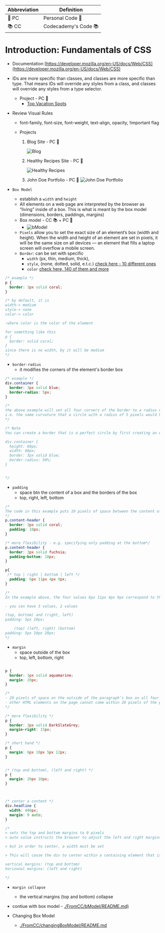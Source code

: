 | Abbreviation | Definition |
|-------------|------------|
| 🔑 PC      | Personal Code 🔑 |
| 📚 CC      | Codecademy's Code 📚 |


# Introduction: Fundamentals of CSS

- Documentation [https://developer.mozilla.org/en-US/docs/Web/CSS](https://developer.mozilla.org/en-US/docs/Web/CSS)
- IDs are more specific than classes, and classes are more specific than type. That means IDs will override any styles from a class, and classes will override any styles from a type selector.
  - Project -  PC 🔑 
    - [Top Vacation Spots](./Top_Vacation_Spots/)
- Review Visual Rules

  - font-family, font-size, font-weight, text-align, opacity, !important flag
  - Projects

    1. Blog Site -  PC 🔑 

        ![Blog](./Visual_Rules_Blog/image.png)

    2. Healthy Recipes Site -  PC 🔑 

        ![Healthy Recipes](./Healthy_Recipes/image.png)

    3. John Doe Portfolio  -  PC 🔑 
        ![John Doe Portfolio](./John_Doe_Portfolio/image.png)

- `Box Model`
    - establish a `width` and `height`
    - All elements on a web page are interpreted by the browser as “living” inside of a box. This is what is meant by the box model (dimensions, borders, paddings, margins)
    - Box model - CC 📚 + PC 🔑 
        - ![bModel](./FromCC/bModel/image.png)
    - `Pixels` allow you to set the exact size of an element’s box (width and height). When the width and height of an element are set in pixels, it will be the same size on all devices — an element that fills a laptop screen will overflow a mobile screen.
    -  `Border`: can be set with specific 
        - `width` (px, thin, medium, thick), 
        - `style`, (none, dotted, solid, e.t.c.) [check here - 10 different ones](https://developer.mozilla.org/en-US/docs/Web/CSS/border-style#values)
        - `color` [check here, 140 of them and more ](https://developer.mozilla.org/en-US/docs/Web/CSS/color_value)
```css
/* example */
p {
  border: 3px solid coral;
}

/* by default, it is
width-> medium 
style-> none 
color-> color

:where color is the color of the element

for something like this
p {
  border: solid coral;
}
since there is no width, by it will be medium
*/

```

- `border-radius`
    - it modifies the corners of the element's border box

```css
/* example */
div.container {
  border: 3px solid blue;
  border-radius: 5px;
}

/* 
the above example will set all four corners of the border to a radius of 5 pixel
i.e. the same curvature that a circle with a radius of 5 pixels would have
*/

/* Note
You can create a border that is a perfect circle by first creating an element with the same width and height, and then setting the radius equal to half the width of the box, which is 50%.

div.container {
  height: 60px;
  width: 60px;
  border: 3px solid blue;
  border-radius: 50%;
}


*/
```

- `padding`
    - space btn the content of a box and the borders of the box
    - top, right, left, bottom

```css
/*
The code in this example puts 10 pixels of space between the content of the paragraph (the text) and the borders, on all four sides 
*/
p.content-header {
  border: 3px solid coral;
  padding: 10px;
}

/* more flexibility - e.g. specifying only padding at the bottom*/
p.content-header {
  border: 3px solid fuchsia;
  padding-bottom: 10px;
}

p{
 /* top | right | bottom | left */
  padding: 6px 11px 4px 9px;
}

/* 
In the example above, the four values 6px 11px 4px 9px correspond to the amount of padding on each side, in a clockwise rotation. 

- you can have 3 values, 2 values

(top, bottom) and (right, left)
padding: 5px 10px;

    (top) (left, right) (bottom)
padding: 5px 10px 20px;
*/


```

- `margin`
    - space outside of the box
    - top, left, bottom, right

```css

p {
  border: 1px solid aquamarine;
  margin: 20px;
}

/* 
- 20 pixels of space on the outside of the paragraph’s box on all four sides.
- other HTML elements on the page cannot come within 20 pixels of the paragraph’s border
*/

/* more flexibility */
p {
  border: 3px solid DarkSlateGrey;
  margin-right: 15px;
}

/* short hand */
p {
  margin: 6px 10px 5px 12px;
}


/* (top and bottom), (left and right) */
p {
  margin: 20px 10px;
}



/* center a content */
div.headline {
  width: 400px;
  margin: 0 auto;
}

/* 
> sets the top and bottom margins to 0 pixels
> auto value instructs the browser to adjust the left and right margins until the element is centered within its containing element.

> but in order to center, a width must be set

> This will cause the div to center within a containing element that is greater than 400 pixels wide.

vertical margins: (top and bottom)
horizonal margins: (left and right)

*/

```

- `margin collapse`
  - the vertical margins (top and bottom) collapse

- contiue with box model - [./FromCC/bModel/README.md)](./FromCC/bModel/README.md)



- Changing Box Model
  - [./FromCC/changingBoxModel/README.md](./FromCC/changingBoxModel/README.md)
